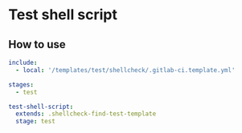 # Test shell script

## How to use

```yaml
include:
  - local: '/templates/test/shellcheck/.gitlab-ci.template.yml'

stages:
  - test

test-shell-script:
  extends: .shellcheck-find-test-template
  stage: test
```